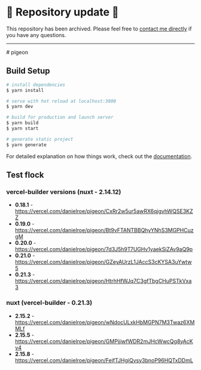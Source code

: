 
# 🚧 Repository update 🚧

This repository has been archived. Please feel free to [contact me directly](https://github.com/danielroe) if you have any questions.

<hr>
# pigeon

## Build Setup

```bash
# install dependencies
$ yarn install

# serve with hot reload at localhost:3000
$ yarn dev

# build for production and launch server
$ yarn build
$ yarn start

# generate static project
$ yarn generate
```

For detailed explanation on how things work, check out the [documentation](https://nuxtjs.org).
## Test flock

### vercel-builder versions (nuxt - 2.14.12)
- **0.18.1** - https://vercel.com/danielroe/pigeon/CxRr2w5ur5awRX6qjgvhWQSE3KZZ
- **0.19.0** - https://vercel.com/danielroe/pigeon/Bt9vFTANTBBQhyYNhS3MGPHCuzgM
- **0.20.0** - https://vercel.com/danielroe/pigeon/7d3J5h9T7UGHv1yaekSiZAv9aQ9p
- **0.21.0** - https://vercel.com/danielroe/pigeon/GZeyAUrzL1JAccS3cKYSA3uYwtw5
- **0.21.3** - https://vercel.com/danielroe/pigeon/HtrhHfWJq7C3gfTbgCHuPSTkVxa3

### nuxt (vercel-builder - 0.21.3)
- **2.15.2** - https://vercel.com/danielroe/pigeon/wNdocULxkHbMGPN7M3Twaz6XMMLf
- **2.15.5** - https://vercel.com/danielroe/pigeon/GMPjjiwfWDR2mJHcWwcQg8yAcKv4
- **2.15.8** - https://vercel.com/danielroe/pigeon/FejfTJHgiQvsy3bnoP96HQTxDDmL
